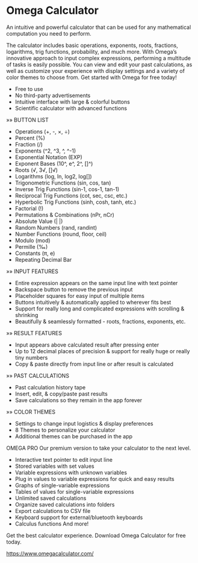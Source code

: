 # Omega Calculator

An intuitive and powerful calculator that can be used for any mathematical computation you need to perform. 

The calculator includes basic operations, exponents, roots, fractions, logarithms, trig functions, probability, and much more. With Omega’s innovative approach to input complex expressions, performing a multitude of tasks is easily possible. You can view and edit your past calculations, as well as customize your experience with display settings and a variety of color themes to choose from. Get started with Omega for free today!

* Free to use
* No third-party advertisements
* Intuitive interface with large & colorful buttons
* Scientific calculator with advanced functions

»» BUTTON LIST
* Operations (+, -, ×, ÷)
* Percent (%)
* Fraction (/)
* Exponents (^2, ^3, ^, ^-1)
* Exponential Notation (EXP)
* Exponent Bases (10^, e^, 2^, []^)
* Roots (√, 3√, []√)
* Logarithms (log, ln, log2, log[])
* Trigonometric Functions (sin, cos, tan)
* Inverse Trig Functions (sin-1, cos-1, tan-1)
* Reciprocal Trig Functions (cot, sec, csc, etc.)
* Hyperbolic Trig Functions (sinh, cosh, tanh, etc.)
* Factorial (!)
* Permutations & Combinations (nPr, nCr)
* Absolute Value (| |)
* Random Numbers (rand, randint)
* Number Functions (round, floor, ceil)
* Modulo (mod)
* Permille (‰)
* Constants (π, e)
* Repeating Decimal Bar

»» INPUT FEATURES
* Entire expression appears on the same input line with text pointer
* Backspace button to remove the previous input
* Placeholder squares for easy input of multiple items
* Buttons intuitively & automatically applied to wherever fits best
* Support for really long and complicated expressions with scrolling & shrinking
* Beautifully & seamlessly formatted - roots, fractions, exponents, etc.

»» RESULT FEATURES
* Input appears above calculated result after pressing enter
* Up to 12 decimal places of precision & support for really huge or really tiny numbers
* Copy & paste directly from input line or after result is calculated

»» PAST CALCULATIONS
* Past calculation history tape
* Insert, edit, & copy/paste past results
* Save calculations so they remain in the app forever

»» COLOR THEMES
* Settings to change input logistics & display preferences
* 8 Themes to personalize your calculator 
* Additional themes can be purchased in the app


OMEGA PRO
Our premium version to take your calculator to the next level. 

* Interactive text pointer to edit input line
* Stored variables with set values
* Variable expressions with unknown variables
* Plug in values to variable expressions for quick and easy results
* Graphs of single-variable expressions
* Tables of values for single-variable expressions
* Unlimited saved calculations
* Organize saved calculations into folders
* Export calculations to CSV file
* Keyboard support for external/bluetooth keyboards
* Calculus functions
And more!


Get the best calculator experience. Download Omega Calculator for free today.

https://www.omegacalculator.com/




